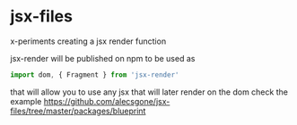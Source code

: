 # jsx-files
x-periments creating a jsx render function

jsx-render will be published on npm to be used as
```jsx
import dom, { Fragment } from 'jsx-render'
```
that will allow you to use any jsx that will later render on the dom
check the example https://github.com/alecsgone/jsx-files/tree/master/packages/blueprint
